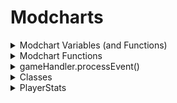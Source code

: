 # Modcharts

<details>
	
<summary>
Modchart Variables (and Functions)
</summary>
	
### flipMode : Boolean	
``
A bool which tells if it's playing Dad side.
``
	
### p1 : Character
```The opponent character.```
	
### p2 : Character
```The player character.```
	
### dad : Character
```Dad Character.```
	
### dad2 : Character
```Secondary Dad character.```
	
### bf : Character
```BF character.```
	
### bf2 : Character
```Secondary BF character.```
	
### playerObjects : Table/Dictionary
```LiveScript
    || CONTENTS ||
    Dad : Object
    BF : Object
    Dad2 : Object
    BF2 : Object
```
	
### (readOnly) defaultcamzoom : Number
```Changes the FOV of the camera by 70. Default is 1.```
	
### playerNoteOffsets : Table/Array
```Contains 'Vector2' values, which tells the Receptor offset.```
	
### opponentNoteOffsets : Table/Array
```Contains 'Vector2' values, which tells the Receptor offset.```
	
### playSound : Function (soundId : robloxAssetID, volume : Number) (default volume is 2)
```A function which plays sounds```
	
### leftStrums : Table/Array
```Contains the receptors from the left side.```
	
### rightStrums : Table/Array	
```Contains the receptors from the right side.```
	
### dadStrums : Table/Array	
```Contains the opponent receptors.```
	
### playerStrums : Table/Array
```Contains the player receptors.```
	
### allReceptors : Table/Array	
```Contains Dad and BF receptors.```
	
### .GUI : Table/Array
``Basically contains everything you can do with a imageLabel``
```LiveScript
	|| CONTENTS ||
	Rotation : Number /* variable that dictates the rotation of the receptor(s) */
```
	
### camControls : Table/Dictionary
``
Handles the camera behaviour
``
```LiveScript
	|| CONTENTS ||		
	zoom : Number
		/*
		Sets the game UI/camera zoom, depending by BehaviourType.
		This value is useless if BehaviourType is set to "Separate".
		*/
	BehaviourType : String (All,HUD,Camera,Separate)
		/*
		Changes how the zoom should work.
		Behaviour type is not used with the new system
		*/
	hudZoom : Number
		/*
		Sets the game UI zoom.
		Only effective if BehaviourType is set to "Separate".
		*/
	camZoom : Number
		/*
		Sets the camera zoom.
		Only effective if BehaviourType is set to "Separate".
		*/
	camOffset : CFrame
	StayOnCenter : Boolean
		/* Forces the camera to stay in center of the spot. */
	DisableLerp : Boolean
		/*
		Toggles whenever the zoom should slowly tween back to their original value.
		Useful if you want to make a consistent zoom mechanic.
		*/
```
	
### internalSettings : Table/Dictionary
``Settings where you can toggle certain behaviours.``
```LiveScript
|| CONTENTS ||
	autoSize : Number
		/*
		Only used to determine sprites size at start up.
		Its not recommended to edit this value.
		*/
	notesRotateWithReceptors : Boolean
		/* This sets the notes to copy the receptors rotation. */
	notesShareTransparencyWithReceptors : Boolean
		/* This sets the notes to copy the receptors transparency. (Alpha variable for clarification) */
	OpponentNoteDrain : Number
		/*
		This toggles whenever the NPC should drain the players health, if given value is a number.
		By default its set to False, which does nothing.
		*/
	useDuoSkins : Boolean
		/*
		Determines if the engine should use separate Note skins for each side.
		Not recommended to edit, although its only used once at start up.
		*/
	useBPMSyncing : Boolean
		/*
		Toggles if the engine should use the BPM syncing.
		This is added beacuse certain modcharts breaks if this is used.
		We dont know why as well.
		*/
	currentNoteSkinChange : Table | nil
		/*
		This variable is used to change the note skin as soon they spawn.
		Contains the XML, ImageLabel and a boolean in order to work.
		Not recommended to edit.
		*/
	showOnlyStrums : Boolean
		/* Unused. */
	NoteSpawnTransparency : Number
		/*
		This variable is used to change the notes transparency as soon they spawn.
		Must range from 0 to 1.
		*/
	minHealth : Number
		/* This variable determins the minimum health that health drain will go to before stopping */
```
	
### gameUI : Instance/ScreenGui
``
Game user interface.
If you want to add sprites to the UI, its recommended to add them via gameUI.realGameUI.Notes
``
	
### notes : Table/Array
``A list of all the notes that are currently being rendered.``
	
### unspawnedNotes : Table/Array
``
An array which contains unspawned notes.
Its ordered by strumTime.
``
### noteLanes : Table/Array
``
An array that contains lanes with your current rendering notes. (can be BF or Dad, only one of them)
I.E susNotesLanes[1][2]
	Should access the first lane of notes and the second rendering note.
``
### susNoteLanes : Table/Array
``
An array that contains lanes with your current rendering hold notes. (can be BF or Dad, only one of them)
I.E susNotesLanes[1][2]
	Should access the first lane of hold notes and the second rendering note.
``
### noteGroup : String
``A string which tells what noteGroup is the song currently using.``
	
### mapProps : String
``Should return the object for the map but prob won't work.``
	
### initialSpeed : Number	
``The speed of the scroll speed. This is like normal FNF but it's 0.45 times less``

### plrStats : [PlayerStats](#PlayerStatsClass)
``A table that includes the player's stats``

### HideNotes : Function (hideNotes: Boolean, side: String, hideReceptors: Boolean, speed: Number)
```A function that that just makes it a bit easier to hide the notes/receptors```

### MoveCamera : Function (position: CFrame)
```A function that simplifies the process of getting the camera from point A to point B```

### addSprite : Function (tag: String, image: String, parent: Instance)
```
A function that returns a new ImageLabel that acts as an overlay for your screen
(By default, the image will be set to not visible so please remember to set it to visible)
```

### addAnimatedSprite : Function (image: ImageLabel, visible: Boolean, parent: Instance)
```
A function that returns a Sprite that autocalibrates it's size based on 2 given inputs.
To explain, the ImageLabel you provide must have 2 attributes.
(SpriteSize) must be a Vector2 value and set the two values to the width and height of the frame (or the frameSize)
(SpriteSheetSize) must be a Vector 2 value that is set to the size of the entire speet sheet's image

With that, the function is able to produce the accurate size needed for the sprite to fit in it's frame.
(When scaling your image label, make sure the size is changed before turning it into a animated sprite)
(Also when changing the scale only use the Scale and not the offset)
```

<details>
<summary>gameHandler : Array</summary>

## Description
Contains all the functions that affect the game
## Properties
| Name : Type | Description |
|-------------|-------------|
| changeIcon : function(name: string, side: boolean (false=dad, true=bf) | Changes the icon for the selected side |
| changeAnimation : function(name: string, player: Object, speed: number, looped: boolean, force, boolean) | Changes player's animation but doesn't change appearance |
| flash : function(hex: string, speed: number, int: number (intial transparency) | Utilizes a frame that covers the size of the screen to tween its transparency to from the initial value to 1 (which is completely transparent). |
| processEvent : function(event : string, value1 : any, value2 : any, ...) | Runs an event through a processer that goes through all the known events and sends a signal to the EventTrigger if it is not already defined. For a list of all the events go to [Events](Events.md) |
| setProperty : function(varName : string, value : any) | A function used to change the values of specific variables (that can't be accessed otherwise)<br> Options for "varName":<br>'defaultCamZoom', 'camGame.zoom', 'camZooming', 'songLength'|
| getSongName : function(SongData: ModuleScript) | returns the name of the song from a modulescript (the chart data basically) |
| closeScript : function(name : string) | Used to disable modcharts from running during a song (the name will be something like "modchart.lua") |
| receptChangeSkin : function(Receptor : integer, NoteSkinLabel : ImageLabel, XML : ModuleScript) | Changes the skin of the receptors |
| ChangeNoteSkin : function(noteSkinName : string, boolSide : boolean (false=dad, true=bf), force : boolean, mania : integer) | Changes the note skin (as well as the receptors) |
| Kill : function | This just kills the player (make sure to check if the player has death enabled in settings before using it) |
| settings : Array | Contains a list of all the player's settings |
| PlayerObjects : [Character](#CharacterClass)[] | Contains a list of characters playing the song ("BF", "Dad", "BF2", "Dad2") |
| PositioningParts : Array | Contains a list of all the parts needed for setting up and handling the stage<br><br>Left: Instance<br>Right: Instance<br>Left2: Instance<br>Right2: Instance<br>Camera: Instance<br>isPlayer: Player[]<br>Spot: Instance (it's the boombox)|
| PlayerStats : [PlayerStats](#PlayerStatsClass) | Contains a list of all the player's stats |
</details>

</details>

<details>
<summary>Modchart Functions</summary>
	
### Return Functions are vital for modcharts to work and are called at specific times.
	
- "preInit = function(gameUI : Frame, module : table)"
	
```
This function is played before the song has started loadin
```
	
- "init = function()"
	
```
This function is played when the song is loading
```
	
- "preStart = function()"
	
```
Runs when the countdown starts
```
	
- "Start = function()"
	
```
Runs when the song starts
```
	
- "P1NoteHit = function(noteType : string, noteData : number, note : table)"
	
```
Runs when the player hits a note
```
	
- "P2NoteHit = function(noteType : string, noteData : number)"
	
```
Runs when the opponent hits a note, this includes other players
```
	
- "Update = function(deltaTime : number)"
	
```
Runs whenever a frame is rendered
```
	
- "StepHit = function(curStep : integer)"
	
```
Runs when a step is hit
```
	
- "BeatHit = function(curBeat : integer)"
	
```
Runs when a beat is hit
```
	
- "sectionChange = function(currentSection : [Section](#SectionClass))"

```
Runs when a section changes
```
	
- "EventTrigger = function(name : string, value1 : any, value2 : any, ...)"
	
```
Runs when an event is played, even when an event is called from a modchart.
```
	
</details>

<details>
<summary>gameHandler.processEvent()</summary>
	
```LiveScript
/*
|| MORE IN DEPTH IN THE EVENTS API ||

This function will be used whenever you want to process an event.
Any time "processEvent()" is used the "EventTrigger()" event is played inside the modchart.
*/
```

  - "set camera zoom"
	
```LiveScript
value1 : Number
	# Sets the cameraZoom to value1
value2 : Number
	# Sets the hudZoom to value2
```
	
  - "tween camera zoom"
	
```LiveScript
value1 : Number
	# Target camera zoom
value2 : Number
	# Length of the tween
value3 : EasingStyle
	# Sets the style of the tween
value4 : EasingDirection
	# Sets the type of tween. (In, Out, InOut)
```
	
  - "add camera zoom"
	
```LiveScript
# This event only plays when the "CameraZooms" settings is true and hudZoom is less than 1.4.
	value1 : Number
		# Changes the hudZoom by this number
	value2 : Number
		# Changes the cameraZoom by this number
```
	
  - "camera follow pos"
	
```LiveScript
# Changes the camera offset to the defined position.
	value1 : Number
		# The x value of the offset
	value2 : Number
		# The y value of the offset
```
	
  - "set cam speed"
	
```LiveScript
# Cam Speed controls how fast the camera moves from position to position.
	value1 : Number
		# Sets the camSpeed to this value
```
  - "camera flash"  
```LiveScript
# This event only plays when the "distractions" setting is true
	value1 : Number
		# Controls the speed of the flash
	value2 : string # Hex value
		# Controls the color of the flash
```
	
  - "screen shake"
	
```LiveScript
This event shakes the screen but can also shake the UI
	value1 : Number | String # ("10, 0.1")
		/*
		When it is a number it controls the duration of the screen shake.
        	When it is a string separated by a comma the first number controls the
        	duration of the UI shake and the second controls the intensity.
		*/
	value2 : Number | String # ("10, 0.1")
		/*
		When it is a number, it controls the intensity of the screen shake.
        	When it is string separated by a comma, the first number controls the duration of the UI shake and the second number controls the intensity.
		*/
```
	
  - "hey!"
	
```LiveScript
# Plays the "hey" animation for either boyfriend, girlfriend, or dad however, only boyfriend works at the moment.
	value1 : String
		# Name of the character to dance.
```
	
  - "lane modifier"  
	
```LiveScript
# Changes the scroll speed of a arrows in a specific lane.
	value1 : Number
		# The value is the lane. Usually there are 8 lanes
	value2 : Number
		# The value is the speed the scroll speed changes to
```
	
  - "change scroll speed"

```LiveScript
# This event only plays when the setting "ForceSpeed" is false.
	value1 : Number
		# The speed the scroll speed will change to. (Speed Multiplier that is not actuall scroll speed)
	value2 : Number
		# How quick in seconds that the scroll speed will change to it's new value.
```

</details>

<details>
<summary>Classes</summary>

---
<details>
<summary name="CharacterClass">Character</summary>

## Description
A class that contains all the necessary info to animate a player model.
## Properties
| Name : Type | Description |
|-------------|-------------|
| BeatDancer : boolean | Beat dancers are characters that have 2 different idle animations that play back and forth |
| Obj : Instance | The actual rig of the character, which includes all the parts to the model. (This gets changed everytime the rig is changed) |
| EventHandler : LocalScript | Just the animator script of the player (do not ever change this value) |
| IsPlayer : boolean | A value that determines if the character is controlled by a player or not |
| Name : string | It is just the name of player who the animation is parent under. Could be used for modcharts |
| Animator : Instance | Do not change this value |
| (readOnly) StartCFrame : CFrame | This is just for the starting CFrame of the character, but changing it after the character is made does nothing |
| Animations : Array | A table that contains all of the animations that the Character has loaded |
| Microphone : nil | DEPRECATED |
| (readOnly) CurrPlaying : string | The name of the currently playing animation |
| (readOnly) Holding : boolean | Whether or not the animation is continuously playing |
| (readOnly) HoldTimer : number | How long the animation will play for |
| (readOnly) AnimPlaying : boolean | Whether or not there is an animation playing currently |
| (readOnly) AnimName : string | The name of the animation set |

</details>

<details>
<summary name="SectionClass">Section</summary>

## Description
A class that stores specific information about a section. Such as if the camera focuses on BF or Dad, the notes, the length, and the type of section.
## Properties
| Name : Type | Description |
|-------------|-------------|
| mustHitSection : boolean | Value is true if the section is focused on BF and false if it is focused on Dad. |
| typeOfSection : number | Determines the amount of beats per section, Default: 4 |
| lengthInSteps : number | Determines the length in steps that section is, Default: 16 |
| sectionNotes : Note[] | Includes a list of notes for the current section |
</details>

</details>

<details>
<summary name="PlayerStatsClass">PlayerStats</summary>

## Description
A class that includes the stats of the player (score, health, etc.)
## Properties
| Name : Type | Description |
|-------------|-------------|
| Health : number | The current health of the player, default: 1 |
| DrainRate : number | The speed in seconds that health will drain |
| MaxHealth : number | The maximum health of the player, default: 2 |
| Score : number | The score of the player |
<details>
	
<summary>Examples</summary>

```lua
--!nolint UnknownGlobal
--!nolint UninitializedLocal
--local Conductor = require(game.ReplicatedStorage.Modules.Conductor) -- This doesn't need to be defined unless you need to know the stepCrochet or BPM and what not
--local timer = 0; -- If this is unused then get rid of it.
return {
	-- This function is played after the countdown.
	Start = function()
		gameHandler.processEvent("change scroll speed", 1.15, 2)
		-- Changes the scroll speed to 1.15x the song's scroll speed over the course of 2 seconds.
	end,
	
	-- This function played whenever an event is processed
	EventTrigger = function(name, value1, value2, ...)
		if name == "mycustomevent" then -- The name is always in lowercase
			-- Lets just say that value1 is the x and value2 is the y.
			for i = 1, #allReceptors do -- Iterates through all of the receptors, usually there are 8.
				allReceptors[i]:SetPosition(value1 + (i * 10), value2) -- Sets the x and y values of the receptor.
			end
		end
	end,
}
```
	
</details>
